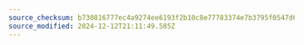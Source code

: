 ```yaml
---
source_checksum: b730816777ec4a9274ee6193f2b10c8e77783374e7b3795f0547d669840a02dc
source_modified: 2024-12-12T21:11:49.585Z
---
```


